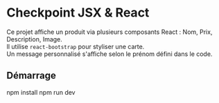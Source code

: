 # Checkpoint JSX & React

Ce projet affiche un produit via plusieurs composants React : Nom, Prix, Description, Image.  
Il utilise `react-bootstrap` pour styliser une carte.  
Un message personnalisé s'affiche selon le prénom défini dans le code.

## Démarrage

npm install
npm run dev
